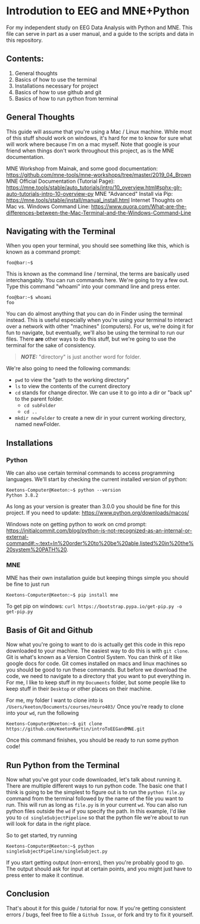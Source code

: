 # Introdution to EEG and MNE+Python
For my independent study on EEG Data Analysis with Python and MNE.
This file can serve in part as a user manual, and a guide to the scripts and data in this repository.

## Contents:
1. General thoughts
3. Basics of how to use the terminal
1. Installations necessary for project
2. Basics of how to use github and git
4. Basics of how to run python from terminal

## General Thoughts
This guide will assume that you're using a Mac / Linux machine. While most of this stuff should work on windows, it's hard for me to know for sure what will work where because I'm on a mac myself. Note that google is your friend when things don't work throughout this project, as is the MNE documentation. 

MNE Workshop from Mainak, and some good documentation: https://github.com/mne-tools/mne-workshops/tree/master/2019_04_Brown
MNE Official Documentation (Tutorial Page): https://mne.tools/stable/auto_tutorials/intro/10_overview.html#sphx-glr-auto-tutorials-intro-10-overview-py
MNE "Advanced" Install via Pip: https://mne.tools/stable/install/manual_install.html
Internet Thoughts on Mac vs. Windows Command Line: https://www.quora.com/What-are-the-differences-between-the-Mac-Terminal-and-the-Windows-Command-Line

## Navigating with the Terminal
When you open your terminal, you should see something like this, which is known as a command prompt:
```console
foo@bar:~$
```
This is known as the command line / terminal, the terms are basically used interchangably. You can run commands here. We're going to try a few out. Type this command "whoami" into your command line and press enter.
```console
foo@bar:~$ whoami
foo
```
You can do almost anything that you can do in Finder using the terminal instead. This is useful especially when you're using your terminal to interact over a network with other "machines" (computers). For us, we're doing it for fun to navigate, but eventually, we'll also be using the terminal to run our files. There **are** other ways to do this stuff, but we're going to use the terminal for the sake of consistency. 

> **_NOTE:_**  "directory" is just another word for folder.

We're also going to need the following commands:
- `pwd` to view the "path to the working directory"
- `ls` to view the contents of the current directory
- `cd` stands for change director. We can use it to go into a dir or "back up" to the parent folder.
    - `cd subFolder`
    - `cd ..`
- `mkdir newFolder` to create a new dir in your current working directory, named newFolder.

## Installations

### Python
We can also use certain terminal commands to access programming languages. We'll start by checking the current installed version of python:
```console
Keetons-Computer@Keeton:~$ python --version
Python 3.8.2
```
As long as your version is greater than 3.0.0 you should be fine for this project. If you need to update: https://www.python.org/downloads/macos/

Windows note on getting python to work on cmd prompt: https://initialcommit.com/blog/python-is-not-recognized-as-an-internal-or-external-command#:~:text=In%20order%20to%20be%20able,listed%20in%20the%20system%20PATH%20.

### MNE
MNE has their own installation guide but keeping things simple you should be fine to just run
```console
Keetons-Computer@Keeton:~$ pip install mne
```

To get pip on windows: `curl https://bootstrap.pypa.io/get-pip.py -o get-pip.py`

## Basis of Git and Github
Now what you're going to want to do is actually get this code in this repo downloaded to your machine. The easiest way to do this is with `git clone`.
Git is what's known as a Version Control System. You can think of it like google docs for code. Git comes installed on macs and linux machines so you should be good to run these commands. But before we download the code, we need to navigate to a directory that you want to put everything in. For me, I like to keep stuff in my `Documents` folder, but some people like to keep stuff in their `Desktop` or other places on their machine.

For me, my folder I want to clone into is `/Users/keeton/Documents/courses/neuro403/`
Once you're ready to clone into your `wd`, run the following
```console
Keetons-Computer@Keeton:~$ git clone https://github.com/KeetonMartin/introToEEGandMNE.git
```
Once this command finishes, you should be ready to run some python code!

## Run Python from the Terminal
Now what you've got your code downloaded, let's talk about running it. There are multiple different ways to run python code. The basic one that I think is going to be the simplest to figure out is to run the `python file.py` command from the terminal followed by the name of the file you want to run. This will run as long as `file.py` is in your current `wd`. You can also run python files outside the `wd` if you specify the path. In this example, I'd like you to `cd singleSubjectPipeline` so that the python file we're about to run will look for data in the right place.

So to get started, try running
```console
Keetons-Computer@Keeton:~$ python singleSubjectPipeline/singleSubject.py
```
If you start getting output (non-errors), then you're probably good to go. The output should ask for input at certain points, and you might just have to press enter to make it continue. 

## Conclusion
That's about it for this guide / tutorial for now. If you're getting consistent errors / bugs, feel free to file a `Github Issue`, or fork and try to fix it yourself. 
